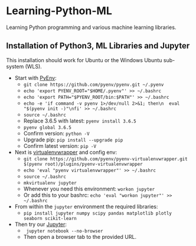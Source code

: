 # Learning-Python-ML
Learning Python programming and various machine learning libraries.

## Installation of Python3, ML Libraries and Jupyter

This installation should work for Ubuntu or the Windows Ubuntu sub-system (WLS).

* Start with [PyEnv](https://github.com/pyenv/pyenv):
  * `git clone https://github.com/pyenv/pyenv.git ~/.pyenv`
  * `echo 'export PYENV_ROOT="$HOME/.pyenv"' >> ~/.bashrc`
  * `echo 'export PATH="$PYENV_ROOT/bin:$PATH"' >> ~/.bashrc`
  * `echo -e 'if command -v pyenv 1>/dev/null 2>&1; then\n  eval "$(pyenv init -)"\nfi' >> ~/.bashrc`
  * `source ~/.bashrc`
  * Replace 3.6.5 with latest: `pyenv install 3.6.5`
  * `pyenv global 3.6.5`
  * Confirm version: `python -V`
  * Upgrade pip: `pip install --upgrade pip`
  * Confirm latest version: `pip -V`
* Next is [virtualenvwrapper](https://github.com/pyenv/pyenv-virtualenvwrapper) and config env:
  * `git clone https://github.com/pyenv/pyenv-virtualenvwrapper.git $(pyenv root)/plugins/pyenv-virtualenvwrapper`
  * `echo 'eval "pyenv virtualenvwrapper"' >> ~/.bashrc`
  * `source ~/.bashrc`
  * `mkvirtualenv jupyter`
  * Whenever you need this environment: `workon jupyter`
  * Or add this to your bashrc: `echo 'eval "workon jupyter"' >> ~/.bashrc`
* From within the `jupyter` environment the required libraries:
  * `pip install jupyter numpy scipy pandas matplotlib plotly seaborn scikit-learn`
* Then try our [Jupyter](https://jupyter.org/): 
  * ` jupyter notebook --no-browser`
  * Then open a browser tab to the provided URL.
  
